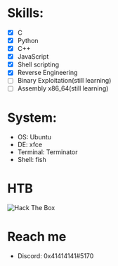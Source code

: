 # Skills:
- [x] C
- [x] Python
- [x] C++
- [x] JavaScript
- [x] Shell scripting
- [x] Reverse Engineering
- [ ] Binary Exploitation(still learning)
- [ ] Assembly x86_64(still learning)
# System:
* OS: Ubuntu
* DE: xfce
* Terminal: Terminator
* Shell: fish
# HTB
 <img src="http://www.hackthebox.eu/badge/image/415826" alt="Hack The Box"> 

# Reach me 
 - Discord: 0x41414141#5170
